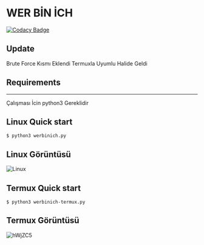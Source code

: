 # WER BİN İCH 

[![Codacy Badge](https://api.codacy.com/project/badge/Grade/a578dde078ef481e97a0e7eac0c8d312)](https://app.codacy.com/app/Mebus/cupp?utm_source=github.com&utm_medium=referral&utm_content=Mebus/cupp&utm_campaign=Badge_Grade_Dashboard)

## Update

Brute Force Kısmı Eklendi
Termuxla Uyumlu Halide Geldi 


## Requirements
------------
Çalışması İcin python3 Gereklidir


Linux Quick start
-----------

    $ python3 werbinich.py 
    
    
Linux Görüntüsü
-----------
![Linux](https://user-images.githubusercontent.com/81394274/113740807-b5786c00-9709-11eb-8ee2-d4e75953ce4e.png)
    
Termux Quick start
-----------

    $ python3 werbinich-termux.py 
    
    
Termux Görüntüsü
-----------
![hWjZC5](https://user-images.githubusercontent.com/81394274/113740290-3e42d800-9709-11eb-8692-bb67c350d2d5.png)








